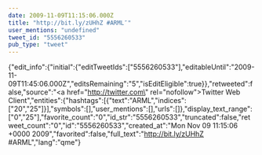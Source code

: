 ```yaml
---
date: 2009-11-09T11:15:06.000Z
title: "http://bit.ly/zUHhZ #ARML″"
user_mentions: "undefined"
tweet_id: "5556260533"
pub_type: "tweet"
---
```

{"edit_info":{"initial":{"editTweetIds":["5556260533"],"editableUntil":"2009-11-09T11:45:06.000Z","editsRemaining":"5","isEditEligible":true}},"retweeted":false,"source":"<a href=\"http://twitter.com\" rel=\"nofollow\">Twitter Web Client</a>","entities":{"hashtags":[{"text":"ARML","indices":["20","25"]}],"symbols":[],"user_mentions":[],"urls":[]},"display_text_range":["0","25"],"favorite_count":"0","id_str":"5556260533","truncated":false,"retweet_count":"0","id":"5556260533","created_at":"Mon Nov 09 11:15:06 +0000 2009","favorited":false,"full_text":"http://bit.ly/zUHhZ #ARML","lang":"qme"}
